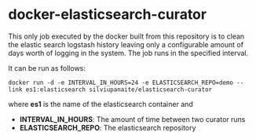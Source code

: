 # docker-elasticsearch-curator

This only job executed by the docker built from this repository is to clean the elastic search logstash history leaving only a configurable amount of days worth of logging in the system. The job runs in the specified interval.

It can be run as follows:

	docker run -d -e INTERVAL_IN_HOURS=24 -e ELASTICSEARCH_REPO=demo --link es1:elasticsearch silviupanaite/elasticsearch-curator
	
where **es1** is the name of the elasticsearch container and

* **INTERVAL\_IN\_HOURS**: The amount of time between two curator runs
* **ELASTICSEARCH_REPO**: The elasticsearch repository 
